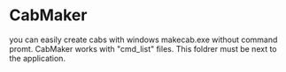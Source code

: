 # CabMaker
you can easily create cabs with windows makecab.exe without command promt.
CabMaker works with "cmd_list" files. This foldrer must be next to the application.
